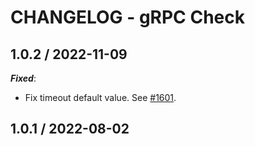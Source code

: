 # CHANGELOG - gRPC Check

## 1.0.2 / 2022-11-09

***Fixed***: 

* Fix timeout default value. See [#1601](https://github.com/DataDog/integrations-extras/pull/1601).

## 1.0.1 / 2022-08-02
